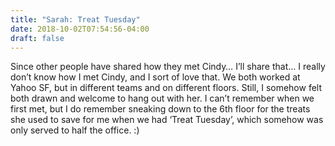 ```yaml
---
title: "Sarah: Treat Tuesday"
date: 2018-10-02T07:54:56-04:00
draft: false
---
```


Since other people have shared how they met Cindy… I’ll share that… I really don’t know how I met Cindy, and I sort of love that. We both worked at Yahoo SF, but in different teams and on different floors. Still, I somehow felt both drawn and welcome to hang out with her. I can’t remember when we first met, but I do remember sneaking down to the 6th floor for the treats she used to save for me when we had ‘Treat Tuesday’, which somehow was only served to half the office. :)
